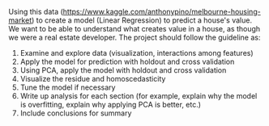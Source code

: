 Using this data (https://www.kaggle.com/anthonypino/melbourne-housing-market) to create a model (Linear Regression) to predict a house's value. We want to be able to understand what creates value
in a house, as though we were a real estate developer. The project should follow the guideline as:
1. Examine and explore data (visualization, interactions among features)
2. Apply the model for prediction with holdout and cross validation
3. Using PCA, apply the model with holdout and cross validation
4. Visualize the residue and homoscedasticity
5. Tune the model if necessary
6. Write up analysis for each section (for example, explain why
the model is overfitting, explain why applying PCA is better,
etc.)
7. Include conclusions for summary

